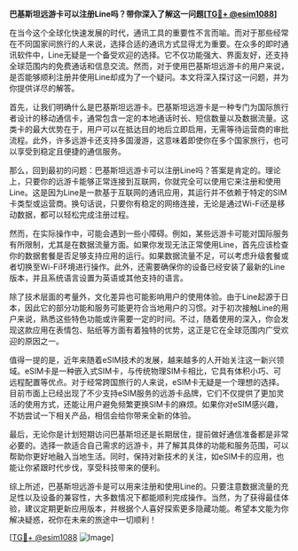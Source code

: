 **巴基斯坦远游卡可以注册Line吗？带你深入了解这一问题[[TG💪+ @esim1088](https://t.me/s/esim1088)]**

在当今这个全球化快速发展的时代，通讯工具的重要性不言而喻。而对于那些经常在不同国家间旅行的人来说，选择合适的通讯方式显得尤为重要。在众多的即时通讯软件中，Line无疑是一个备受欢迎的选择。它不仅功能强大、界面友好，还支持全球范围内的免费通话和信息交流。然而，对于使用巴基斯坦远游卡的用户来说，是否能够顺利注册并使用Line却成为了一个疑问。本文将深入探讨这一问题，并为你提供详尽的解答。

首先，让我们明确什么是巴基斯坦远游卡。巴基斯坦远游卡是一种专门为国际旅行者设计的移动通信卡，通常包含一定的本地通话时长、短信数量以及数据流量。这类卡的最大优势在于，用户可以在抵达目的地后立即启用，无需等待运营商的审批流程。此外，许多远游卡还支持多国漫游，这意味着即使你在多个国家旅行，也可以享受到稳定且便捷的通信服务。

那么，回到最初的问题：巴基斯坦远游卡可以注册Line吗？答案是肯定的。理论上，只要你的远游卡能够正常连接到互联网，你就完全可以使用它来注册和使用Line。这是因为Line是一款基于互联网的通讯应用，其运行并不依赖于特定的SIM卡类型或运营商。换句话说，只要你有稳定的网络连接，无论是通过Wi-Fi还是移动数据，都可以轻松完成注册过程。

然而，在实际操作中，可能会遇到一些小障碍。例如，某些远游卡可能对国际服务有所限制，尤其是在数据流量方面。如果你发现无法正常使用Line，首先应该检查你的数据套餐是否足够支持应用的运行。如果数据流量不足，可以考虑升级套餐或者切换至Wi-Fi环境进行操作。此外，还需要确保你的设备已经安装了最新的Line版本，并且系统语言设置为英语或其他支持的语言。

除了技术层面的考量外，文化差异也可能影响用户的使用体验。由于Line起源于日本，因此它的部分功能和服务可能更符合当地用户的习惯。对于初次接触Line的用户来说，熟悉这些特色功能或许需要一定的时间。不过，随着使用的深入，你会发现这款应用在表情包、贴纸等方面有着独特的优势，这正是它在全球范围内广受欢迎的原因之一。

值得一提的是，近年来随着eSIM技术的发展，越来越多的人开始关注这一新兴领域。eSIM卡是一种嵌入式SIM卡，与传统物理SIM卡相比，它具有体积小巧、可远程配置等优点。对于经常跨国旅行的人来说，eSIM卡无疑是一个理想的选择。目前市面上已经出现了不少支持eSIM服务的远游卡品牌，它们不仅提供了更加灵活的使用方式，还能让用户避免频繁更换SIM卡的麻烦。如果你对eSIM感兴趣，不妨尝试一下相关产品，相信会给你带来全新的体验。

最后，无论你是计划短期访问巴基斯坦还是长期居住，提前做好通信准备都是非常必要的。选择一款适合自己需求的远游卡，并了解其具体的功能和服务范围，可以帮助你更好地融入当地生活。同时，保持对新技术的关注，如eSIM卡的应用，也能让你紧跟时代步伐，享受科技带来的便利。

综上所述，巴基斯坦远游卡是可以用来注册和使用Line的。只要注意数据流量的充足性以及设备的兼容性，大多数情况下都能顺利完成操作。当然，为了获得最佳体验，建议定期更新应用版本，并根据个人喜好探索更多隐藏功能。希望本文能为你解决疑惑，祝你在未来的旅途中一切顺利！

[[TG💪+ @esim1088](https://t.me/s/esim1088) ![Image](https://i.postimg.cc/4NQfJmqS/Snipaste-2025-05-13-00-14-12.png)]